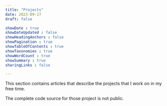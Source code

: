 ```yaml
---
title: "Projects"
date: 2023-09-27
draft: false

showDate : true
showDateUpdated : false
showHeadingAnchors : false
showPagination : true
showTableOfContents : true
showTaxonomies : true 
showWordCount : true
showSummary : true
sharingLinks : false

---
```


This section contains articles that describe the projects that I work on in my free time. 

The complete code source for those project is not public.


